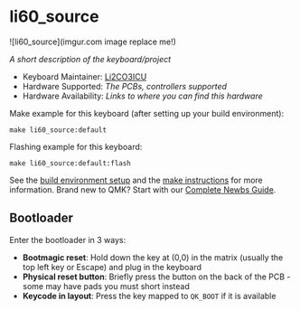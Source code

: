 # li60_source

![li60_source](imgur.com image replace me!)

*A short description of the keyboard/project*

* Keyboard Maintainer: [Li2CO3ICU](https://github.com/Li2CO3ICU)
* Hardware Supported: *The PCBs, controllers supported*
* Hardware Availability: *Links to where you can find this hardware*

Make example for this keyboard (after setting up your build environment):

    make li60_source:default

Flashing example for this keyboard:

    make li60_source:default:flash

See the [build environment setup](https://docs.qmk.fm/#/getting_started_build_tools) and the [make instructions](https://docs.qmk.fm/#/getting_started_make_guide) for more information. Brand new to QMK? Start with our [Complete Newbs Guide](https://docs.qmk.fm/#/newbs).

## Bootloader

Enter the bootloader in 3 ways:

* **Bootmagic reset**: Hold down the key at (0,0) in the matrix (usually the top left key or Escape) and plug in the keyboard
* **Physical reset button**: Briefly press the button on the back of the PCB - some may have pads you must short instead
* **Keycode in layout**: Press the key mapped to `QK_BOOT` if it is available
